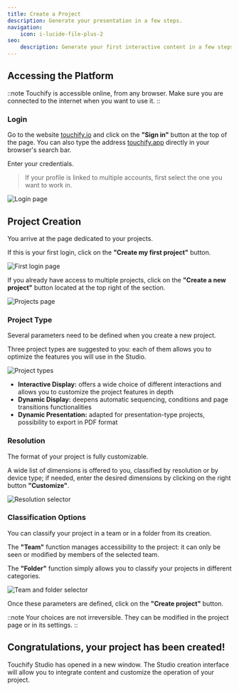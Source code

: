```yaml
---
title: Create a Project
description: Generate your presentation in a few steps.
navigation:
    icon: i-lucide-file-plus-2
seo:
    description: Generate your first interactive content in a few steps.
---
```


## Accessing the Platform

::note
Touchify is accessible online, from any browser. Make sure you are connected to the internet when you want to use it.
::

### Login

Go to the website [touchify.io](https://touchify.io) and click on the **"Sign in"** button at the top of the page.
You can also type the address [touchify.app](https://touchify.app) directly in your browser's search bar.

Enter your credentials.

> If your profile is linked to multiple accounts, first select the one you want to work in.

![Login page](/1-getting-started/2-create-project/connexion.webp)

## Project Creation

You arrive at the page dedicated to your projects.

If this is your first login, click on the **"Create my first project"** button.

![First login page](/1-getting-started/2-create-project/fr-premiere-connexion-home.webp)

If you already have access to multiple projects, click on the **"Create a new project"** button located at the top right of the section.

![Projects page](/1-getting-started/2-create-project/fr-page-projets-creer.webp)

### Project Type

Several parameters need to be defined when you create a new project.

Three project types are suggested to you: each of them allows you to optimize the features you will use in the Studio.

![Project types](/1-getting-started/2-create-project/fr-creer-type-projets.webp)

- **Interactive Display:** offers a wide choice of different interactions and allows you to customize the project features in depth
- **Dynamic Display:** deepens automatic sequencing, conditions and page transitions functionalities
- **Dynamic Presentation:** adapted for presentation-type projects, possibility to export in PDF format

### Resolution

The format of your project is fully customizable.

A wide list of dimensions is offered to you, classified by resolution or by device type; if needed, enter the desired dimensions by clicking on the right button **"Customize"**.

![Resolution selector](/1-getting-started/2-create-project/fr-creer-resolution.webp)

### Classification Options

You can classify your project in a team or in a folder from its creation.

The **"Team"** function manages accessibility to the project: it can only be seen or modified by members of the selected team.

The **"Folder"** function simply allows you to classify your projects in different categories.

![Team and folder selector](/1-getting-started/2-create-project/fr-creer-equipes-dossier.webp)

Once these parameters are defined, click on the **"Create project"** button.

::note
Your choices are not irreversible. They can be modified in the project page or in its settings.
::

## Congratulations, your project has been created!

Touchify Studio has opened in a new window. The Studio creation interface will allow you to integrate content and customize the operation of your project.